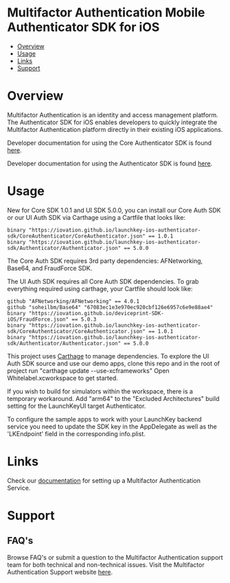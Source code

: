 # Multifactor Authentication Mobile Authenticator SDK for iOS

* [Overview](#overview)
* [Usage](#usage)
* [Links](#links)
* [Support](#support)

# <a name="overview"></a>Overview

Multifactor Authentication is an identity and access management platform. The Authenticator SDK for iOS enables developers to quickly integrate
the Multifactor Authentication platform directly in their existing iOS applications.

Developer documentation for using the Core Authenticator SDK is found [here](https://docs.launchkey.com/authenticator-sdk/core/integrate-core-authenticator-sdk.html).

Developer documentation for using the Authenticator SDK is found [here](https://docs.launchkey.com/authenticator-sdk/ui/integrate-authenticator-sdk.html).

# <a name="usage"></a>Usage

New for Core SDK 1.0.1 and UI SDK 5.0.0, you can install our Core Auth SDK or our UI Auth SDK via Carthage using a Cartfile that looks like:

```ogdl
binary "https://iovation.github.io/launchkey-ios-authenticator-sdk/CoreAuthenticator/CoreAuthenticator.json" == 1.0.1
binary "https://iovation.github.io/launchkey-ios-authenticator-sdk/Authenticator/Authenticator.json" == 5.0.0
```

The Core Auth SDK requires 3rd party dependencies: AFNetworking, Base64, and FraudForce SDK.

The UI Auth SDK requires all Core Auth SDK dependencies. To grab everything required using carthage, your Cartfile should look like:

```ogdl
github "AFNetworking/AFNetworking" == 4.0.1
github "soheilbm/Base64" "67083ec1e3e970ec920cbf126e6957c6e9e88ae4"
binary "https://iovation.github.io/deviceprint-SDK-iOS/FraudForce.json" == 5.0.3
binary "https://iovation.github.io/launchkey-ios-authenticator-sdk/CoreAuthenticator/CoreAuthenticator.json" == 1.0.1
binary "https://iovation.github.io/launchkey-ios-authenticator-sdk/Authenticator/Authenticator.json" == 5.0.0
```

This project uses [Carthage](https://github.com/Carthage/Carthage) to manage dependencies.
To explore the UI Auth SDK source and use our demo apps, clone this repo and in the root of project run "carthage update --use-xcframeworks"
Open Whitelabel.xcworkspace to get started.

If you wish to build for simulators within the workspace, there is a temporary workaround. Add "arm64" to the "Excluded Architectures" build setting for the LaunchKeyUI target Authenticator.

To configure the sample apps to work with your LaunchKey backend service you need to update the SDK key in the AppDelegate as well as the 'LKEndpoint' field in the corresponding info.plist.

#  <a name="links"></a>Links

Check our [documentation](https://docs.launchkey.com/authenticator-sdk/before-you-begin.html) for setting up
a Multifactor Authentication Service.

#  <a name="support"></a>Support

## FAQ's

Browse FAQ's or submit a question to the Multifactor Authentication support team for both
technical and non-technical issues. Visit the Multifactor Authentication Support website [here](https://www.iovation.com/contact).
